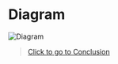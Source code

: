 # Diagram

![Diagram](https://raw.githubusercontent.com/josephworks/WebIDE/master/docs/stem/Diagram.png "Diagram")

> [Click to go to Conclusion](https://josephworks.github.io/WebIDE/stem/CONCLUSION/)
